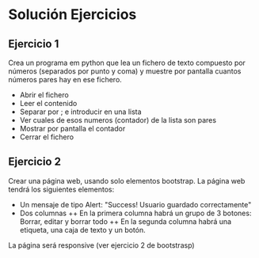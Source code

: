 # Solución Ejercicios
## Ejercicio 1
Crea un programa em python que lea un fichero de texto compuesto por números (separados por punto y coma) y muestre por pantalla 
cuantos números pares hay en ese fichero.
+ Abrir el fichero
+ Leer el contenido
+ Separar por ; e introducir en una lista
+ Ver cuales de esos numeros (contador) de la lista son pares
+ Mostrar por pantalla el contador 
+ Cerrar el fichero


## Ejercicio 2
Crear una página web, usando solo elementos bootstrap.
La página web tendrá los siguientes elementos:
+ Un mensaje de tipo Alert: "Success! Usuario guardado correctamente"
+ Dos columnas
++ En la primera columna habrá un grupo de 3 botones: Borrar, editar y borrar todo
++ En la segunda columna habrá una etiqueta, una caja de texto y un botón.

La página será responsive (ver ejercicio 2 de bootstrasp)
